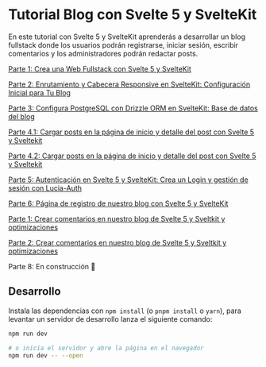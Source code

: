 # Tutorial Blog con Svelte 5 y SvelteKit

En este tutorial con Svelte 5 y SvelteKit aprenderás a desarrollar un blog fullstack donde los usuarios podrán registrarse, iniciar sesión, escribir comentarios y los administradores podrán redactar posts.

[Parte 1: Crea una Web Fullstack con Svelte 5 y SvelteKit](https://cosasdedevs.com/posts/web-fullstack-svelte-5-sveltekit/)

[Parte 2: Enrutamiento y Cabecera Responsive en SvelteKit: Configuración Inicial para Tu Blog](https://cosasdedevs.com/posts/enrutamiento-cabecera-sveltekit-configuracion-inicial-blog/)

[Parte 3: Configura PostgreSQL con Drizzle ORM en SvelteKit: Base de datos del blog](https://cosasdedevs.com/posts/postgresql-drizzle-orm-sveltekit/)

[Parte 4.1: Cargar posts en la página de inicio y detalle del post con Svelte 5 y Sveltekit](https://cosasdedevs.com/posts/parte-1-cargar-posts-pagina-inicio-detalle-post-svelte-5-sveltekit/)

[Parte 4.2: Cargar posts en la página de inicio y detalle del post con Svelte 5 y Sveltekit](https://cosasdedevs.com/posts/parte-2-cargar-posts-pagina-inicio-detalle-post-svelte-5-sveltekit/)

[Parte 5: Autenticación en Svelte 5 y SvelteKit: Crea un Login y gestión de sesión con Lucia-Auth](https://cosasdedevs.com/posts/autenticacion-svelte-5-sveltekit-login-gestion-sesion-lucia-auth/)

[Parte 6: Página de registro de nuestro blog con Svelte 5 y SvelteKit](https://cosasdedevs.com/posts/pagina-registro-blog-svelte-5-sveltekit/)

[Parte 1: Crear comentarios en nuestro blog de Svelte 5 y Sveltkit y optimizaciones](https://cosasdedevs.com/posts/parte-1-crear-comentarios-blog-svelte-5-sveltkit-optimizaciones/)

[Parte 2: Crear comentarios en nuestro blog de Svelte 5 y Sveltkit y optimizaciones](https://cosasdedevs.com/posts/parte-2-crear-comentarios-blog-svelte-5-sveltkit-optimizaciones/)

Parte 8: En construcción 👷

## Desarrollo

Instala las dependencias con `npm install` (o `pnpm install` o `yarn`), para levantar un servidor de desarrollo lanza el siguiente comando:

```bash
npm run dev

# o inicia el servidor y abre la página en el navegador
npm run dev -- --open
```
